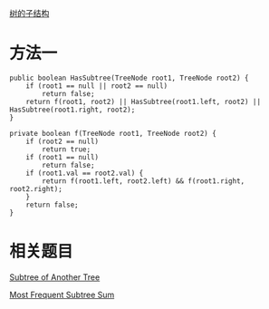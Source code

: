 [树的子结构](https://www.nowcoder.com/practice/6e196c44c7004d15b1610b9afca8bd88?tpId=13&tqId=11170&tPage=1&rp=1&ru=/ta/coding-interviews&qru=/ta/coding-interviews/question-ranking&from=cyc_github) 

# 方法一

    public boolean HasSubtree(TreeNode root1, TreeNode root2) {
        if (root1 == null || root2 == null)
            return false;
        return f(root1, root2) || HasSubtree(root1.left, root2) || HasSubtree(root1.right, root2);
    }

    private boolean f(TreeNode root1, TreeNode root2) {
        if (root2 == null)
            return true;
        if (root1 == null)
            return false;
        if (root1.val == root2.val) {
            return f(root1.left, root2.left) && f(root1.right, root2.right);
        }
        return false;
    }

# 相关题目

[Subtree of Another Tree](https://leetcode.com/problems/subtree-of-another-tree/submissions/)

[Most Frequent Subtree Sum](https://leetcode.com/problems/most-frequent-subtree-sum/)
